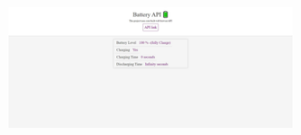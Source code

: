 <img src="https://github.com/samarpansarkar/device-battery-status-api/blob/master/Capture.JPG" alt="ss"/>
